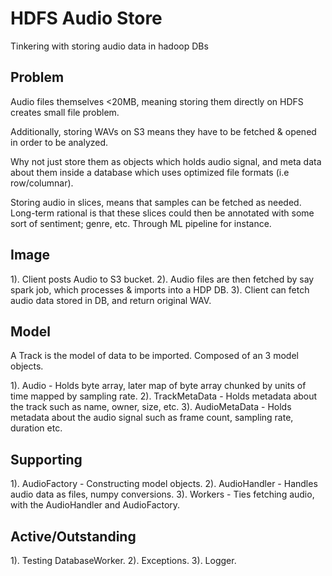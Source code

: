 
# HDFS Audio Store
Tinkering with storing audio data in hadoop DBs
 

## Problem
Audio files themselves <20MB, meaning storing them directly on HDFS creates small file problem.

Additionally, storing WAVs on S3 means they have to be fetched & opened in order to be analyzed.

Why not just store them as objects which holds audio signal, and meta data about them inside a database which uses optimized file formats (i.e row/columnar).

Storing audio in slices, means that samples can be fetched as needed. Long-term rational is that these slices could then be annotated with some sort of sentiment; genre, etc. Through ML pipeline for instance.
  

## Image
1). Client posts Audio to S3 bucket.
2). Audio files are then fetched by say spark job, which processes & imports into a HDP DB.
3). Client can fetch audio data stored in DB, and return original WAV.  

## Model
A Track is the model of data to be imported. Composed of an 3 model objects.

1). Audio - Holds byte array, later map of byte array chunked by units of time mapped by sampling rate.
2). TrackMetaData - Holds metadata about the track such as name, owner, size, etc.
3). AudioMetaData - Holds metadata about the audio signal such as frame count, sampling rate, duration etc.


## Supporting

1). AudioFactory - Constructing model objects.
2). AudioHandler - Handles audio data as files, numpy conversions.
3). Workers - Ties fetching audio, with the AudioHandler and AudioFactory.

## Active/Outstanding
1). Testing DatabaseWorker.
2). Exceptions.
3). Logger.